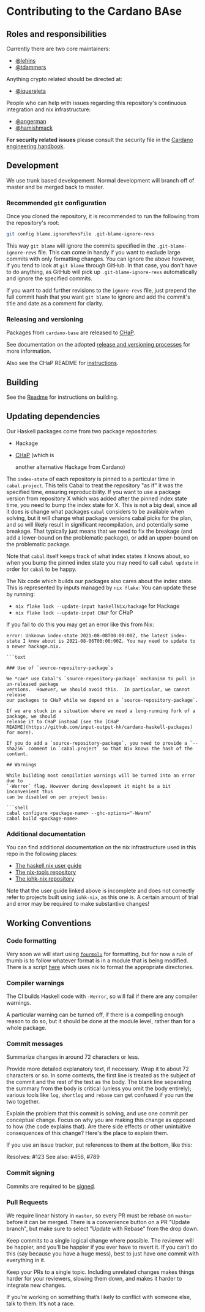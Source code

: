 # Contributing to the Cardano BAse

## Roles and responsibilities

Currently there are two core maintainers:

* [@lehins](https://github.com/lehins)
* [@tdammers](https://github.com/tdammers)

Anything crypto related should be directed at:

* [@iquerejeta](https://github.com/iquerejeta)

People who can help with issues regarding this repository's continuous integration and nix
infrastructure:

* [@angerman](https://github.com/angerman)
* [@hamishmack](https://github.com/hamishmack)

**For security related issues** please consult the security file in the
[Cardano engineering handbook](https://github.com/input-output-hk/cardano-engineering-handbook/blob/main/SECURITY.md).

## Development

We use trunk based developement. Normal development will branch off of master and be
merged back to master.

### Recommended `git` configuration

Once you cloned the repository, it is recommended to run the following
from the repository's root:

```bash
git config blame.ignoreRevsFile .git-blame-ignore-revs

```

This way `git blame` will ignore the commits specified in the `.git-blame-ignore-revs`
file. This can come in handy if you want to exclude large commits
with only formatting changes.
You can ignore the above however, if you tend to look at `git blame`
through GitHub. In that case, you don't have to do anything,
as GitHub will pick up `.git-blame-ignore-revs` automatically and ignore
the specified commits.

If you want to add further revisions to the `ignore-revs` file,
just prepend the full commit hash that you want `git blame` to ignore
and add the commit's title and date as a comment for clarity.

### Releasing and versioning

Packages from `cardano-base` are released to
[CHaP](https://github.com/input-output-hk/cardano-haskell-packages).

See documentation on the adopted [release and versioning processes](./RELEASING.md) for
more information.

Also see the CHaP README for [instructions](https://github.com/input-output-hk/cardano-haskell-packages#-from-github).

## Building

See the [Readme](https://github.com/input-output-hk/cardano-base#building) for
instructions on building.

## Updating dependencies

Our Haskell packages come from two package repositories:

* Hackage
* [CHaP](https://github.com/input-output-hk/cardano-haskell-packages) (which is

  another alternative Hackage from Cardano)

The `index-state` of each repository is pinned to a particular time in `cabal.project`.
This tells Cabal to treat the repository "as if" it was the specified time, ensuring
reproducibility.  If you want to use a package version from repository X which was added
after the pinned index state time, you need to bump the index state for X.  This is not a
big deal, since all it does is change what packages `cabal` considers to be available when
solving, but it will change what package versions cabal picks for the plan, and so
will likely result in significant recompilation, and potentially some breakage.  That
typically just means that we need to fix the breakage (and add a lower-bound on the
problematic package), or add an upper-bound on the problematic package.

Note that `cabal` itself keeps track of what index states it knows about, so when you bump
the pinned index state you may need to call `cabal update` in order for `cabal` to be happy.

The Nix code which builds our packages also cares about the index state.  This is
represented by inputs managed by `nix flake`: You can update these by running:

* `nix flake lock --update-input haskellNix/hackage` for Hackage
* `nix flake lock --update-input CHaP` for CHaP

If you fail to do this you may get an error like this from Nix:

```text
error: Unknown index-state 2021-08-08T00:00:00Z, the latest index-state I know about is 2021-08-06T00:00:00Z. You may need to update to a newer hackage.nix.

```text

### Use of `source-repository-package`s

We *can* use Cabal's `source-repository-package` mechanism to pull in un-released package
versions.  However, we should avoid this.  In particular, we cannot release
our packages to CHaP while we depend on a `source-repository-package`.

If we are stuck in a situation where we need a long-running fork of a package, we should
release it to CHaP instead (see the [CHaP
README](https://github.com/input-output-hk/cardano-haskell-packages) for more).

If you do add a `source-repository-package`, you need to provide a `--sha256` comment in `cabal.project` so that Nix knows the hash of the content.

## Warnings

While building most compilation warnings will be turned into an error due to
`-Werror` flag. However during development it might be a bit inconvenient thus
can be disabled on per project basis:

```shell
cabal configure <package-name> --ghc-options="-Wwarn"
cabal build <package-name>

```

### Additional documentation

You can find additional documentation on the nix infrastructure used in this
repo in the following places:

* [The haskell.nix user guide](https://github.com/input-output-hk/haskell.nix/blob/documentation/docs/user-guide.md)
* [The nix-tools repository](https://github.com/input-output-hk/nix-tools)
* [The iohk-nix repository](https://github.com/input-output-hk/iohk-nix)

Note that the user guide linked above is incomplete and does not correctly refer
to projects built using `iohk-nix`, as this one is. A certain amount of trial
and error may be required to make substantive changes!

## Working Conventions

### Code formatting

Very soon we will start using [`fourmolu`](https://github.com/fourmolu/fourmolu) for
formatting, but for now a rule of thumb is to follow whatever format is in a module that
is being modified.  There is a script
[here](https://github.com/input-output-hk/cardano-base/blob/master/scripts/fourmolize.sh)
which uses nix to format the appropriate directories.

### Compiler warnings

The CI builds Haskell code with `-Werror`, so will fail if there are any compiler warnings.

A particular warning can be turned off, if there is a compelling enough reason to do so,
but it should be done at the module level, rather than for a whole package.

### Commit messages

Summarize changes in around 72 characters or less.

Provide more detailed explanatory text, if necessary.  Wrap it to about 72 characters or
so.  In some contexts, the first line is treated as the subject of the commit and the rest
of the text as the body.  The blank line separating the summary from the body is critical
(unless you omit the body entirely); various tools like `log`, `shortlog` and `rebase` can
get confused if you run the two together.

Explain the problem that this commit is solving, and use one commit per conceptual change.
Focus on why you are making this change as opposed to how (the code explains that).  Are
there side effects or other unintuitive consequences of this change? Here's the place to
explain them.

If you use an issue tracker, put references to them at the bottom, like this:

Resolves: #123
See also: #456, #789

### Commit signing

Commits are required to be [signed](https://docs.github.com/en/authentication/managing-commit-signature-verification/signing-commits).

### Pull Requests

We require linear history in `master`, so every PR must be rebase on `master` before it
can be merged. There is a convenience button on a PR "Update branch", but make sure to
select "Update with Rebase" from the drop down.

Keep commits to a single logical change where possible.  The reviewer will be happier, and
you’ll be happier if you ever have to revert it.  If you can’t do this (say because you
have a huge mess), best to just have one commit with everything in it.

Keep your PRs to a single topic.  Including unrelated changes makes things harder for your
reviewers, slowing them down, and makes it harder to integrate new changes.

If you’re working on something that’s likely to conflict with someone else, talk to
them. It’s not a race.
